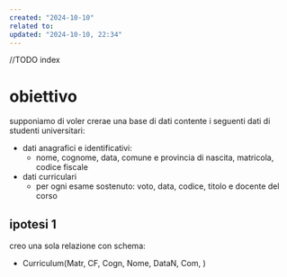 ```yaml
---
created: "2024-10-10"
related to: 
updated: "2024-10-10, 22:34"
---
```

//TODO index
# obiettivo
supponiamo di voler crerae una base di dati contente i seguenti dati di studenti universitari:
- dati anagrafici e identificativi: 
	- nome, cognome, data, comune e provincia di nascita, matricola, codice fiscale
- dati curriculari
	- per ogni esame sostenuto: voto, data, codice, titolo e docente del corso
## ipotesi 1
creo una sola relazione con schema: 
- Curriculum(Matr, CF, Cogn, Nome, DataN, Com, )
